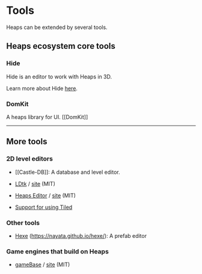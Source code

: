 # Tools

<p class="lead">Heaps can be extended by several tools.</p>

## Heaps ecosystem core tools

### Hide

Hide is an editor to work with Heaps in 3D.

Learn more about Hide [here](https://github.com/HeapsIO/hide).

### DomKit

A heaps library for UI. [[DomKit]]


---

## More tools

### 2D level editors

- [[Castle-DB]]: A database and level editor.

- [LDtk](https://github.com/deepnight/ldtk) / [site](https://ldtk.io/) (MIT)

- [Heaps Editor](https://github.com/nayata/editor) / [site](https://nayata.github.io/editor/) (MIT)

- [Support for using Tiled](https://github.com/yanrishatum/tiledhx)

### Other tools

- [Hexe](https://github.com/nayata/prefab) (https://nayata.github.io/hexe/): A prefab editor

### Game engines that build on Heaps

- [gameBase](https://github.com/deepnight/gameBase) / [site](https://deepnight.net/tools/gamebase/) (MIT)